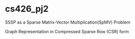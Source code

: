 # cs426_pj2
  SSSP as a Sparse Matrix-Vector Multiplication(SpMV) Problem

  Graph Representation in Compressed Sparse Row (CSR) form
